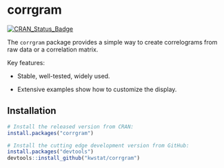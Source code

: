 # corrgram

[![CRAN_Status_Badge](http://www.r-pkg.org/badges/version/corrgram)](https://cran.r-project.org/package=corrgram)

The `corrgram` package provides a simple way to create correlograms from raw data or a correlation matrix.

Key features:

* Stable, well-tested, widely used.

* Extensive examples show how to customize the display.

## Installation

```R
# Install the released version from CRAN:
install.packages("corrgram")

# Install the cutting edge development version from GitHub:
install.packages("devtools")
devtools::install_github("kwstat/corrgram")
```
